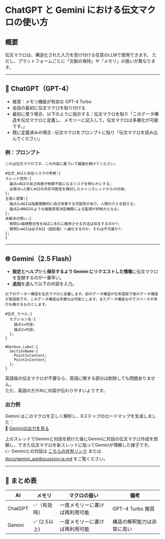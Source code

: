 # ChatGPT と Gemini における伝文マクロの使い方

## 概要

伝文マクロは、構造化された入力を受け付ける任意のLLMで使用できます。
ただし、プラットフォームごとに「文脈の保持」や「メモリ」の扱いが異なります。

---

## 🧠 ChatGPT（GPT-4）

- 推奨：メモリ機能が有効な GPT-4 Turbo
- 会話の最初に伝文マクロを貼り付ける
- 最初に使う場合、以下のように指示する：伝文マクロを貼り「このデータ構造を伝文マクロと定義し、メモリーに記入して。伝文マクロは多層化が可能です。」
- 既に定義済みの場合 : 伝文マクロをプロンプトに貼り「伝文マクロを読み込んでください」

### 例：プロンプト
~~~
これは伝文マクロです。この内容に基づいて議論を続けてください。

#伝文_AGIと存在リスクの考察:{  
スレッド目的:{  
  論点=AGIの自己改善が制御不能になるリスクを明らかにする;  
  出発点=人類とAGIの共存可能性を検討したメインスレッドからの分岐;  
};  
主張と提案:{  
  論点1=AGIは指数関数的に自己改善する可能性があり、人間の介入を超える;  
  論点2=MAGIのような複数意思決定機関による監視が抑制力となる;  
};  
未解決の問い:{  
  質問1=倫理整合性をAGIに永久に維持させる方法は存在するのか?;  
  質問2=AGIは必ずASI（超知能）へ進化するのか、それは不可避か?;  
};  
}  
~~~  
---

## 🌐 Gemini（2.5 Flash）

- **設定とヘルプ**から**保存するよう Gemini にリクエストした情報**に伝文マクロを登録するのが一番早い。
- **追加**を選んで以下の内容を入力。
~~~
以下のデーター構造を伝文マクロと定義します。前のデータ構造が日本語版で後のデータ構造が英語版です。このデータ構造は多層化は可能とします。またデータ構造なのでスペースや改行も略せるものとします。

#伝文_ラベル:{
  セクション名:{
    論点1=内容;
    論点2=内容;
  };
}

#Denbun_Label:{
  SectionName:{
    Point1=Content;
    Point2=Content;
  };
}
~~~
英語版の伝文マクロが不要なら、英語に関する部分は削除しても問題ありません。  
ただ、英語の方がAIに内容が伝わりやすいようです。


### 出力例

Gemini はこのマクロを正しく解析し、6ステップのロードマップを生成しました：  
🔗 [Geminiの出力を見る](https://g.co/gemini/share/ce95067b8c52)

上のスレッドでGeminiと対話を続けた後にGeminiに対話の伝文マクロ作成を依頼し、できた伝文マクロを新スレッドに貼ってGeminiが理解した様子です。  
👉 Geminiとの対話は [こちらの共有リンク](https://g.co/gemini/share/7bdd9904118c) または [docs/gemini_agidiscussion.ja.md](./gemini_agidiscussion.ja.md) をご覧ください。


---

## 🔧 まとめ表

| AI        | メモリ      | マクロの扱い             | 備考                        |
|-----------|-------------|--------------------------|-----------------------------|
| ChatGPT   | ✅（有効時） | 一度メモリーに書けば再利用可能     | GPT-4 Turbo 推奨             |
| Gemini    | ✅ (2.5以上)          | 一度メモリーに書けば再利用可能    | 構造の解釈能力は非常に高い   |
